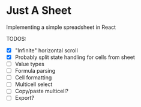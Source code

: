 # Just A Sheet

Implementing a simple spreadsheet in React

TODOS:
 - [x] "Infinite" horizontal scroll
 - [x] Probably split state handling for cells from sheet
 - [ ] Value types
 - [ ] Formula parsing
 - [ ] Cell formatting
 - [ ] Multicell select
 - [ ] Copy/paste multicell?
 - [ ] Export?